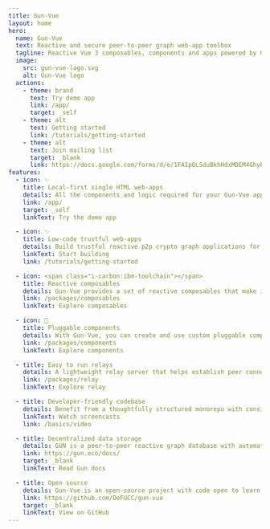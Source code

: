 ```yaml
---
title: Gun-Vue
layout: home
hero:
  name: Gun-Vue
  text: Reactive and secure peer-to-peer graph web-app toolbox
  tagline: Reactive Vue 3 composables, components and apps powered by GUN graph database
  image:
    src: gun-vue-logo.svg
    alt: Gun-Vue logo
  actions:
    - theme: brand
      text: Try demo app
      link: /app/
      target: _self
    - theme: alt
      text: Getting started
      link: /tutorials/getting-started
    - theme: alt
      text: Join mailing list
      target: _blank
      link: https://docs.google.com/forms/d/e/1FAIpQLSduBkhHdxMDEM4GhyPmqcMDsVjQyVVJ1BUYpV7oeYCIUmgMNw/viewform?usp=header
features:
  - icon: ✨
    title: Local-first single HTML web-apps
    details: All the components and logic required for your Gun-Vue application can be packed into a single file HTML PWA, simplifying deployment and sharing. Data is stored locally and synced with the global network only when necessary.
    link: /app/
    target: _self
    linkText: Try the demo app

  - icon: ✨
    title: Low-code trustful web-apps
    details: Build trustful reactive p2p crypto graph applications for casual use with family, friends and wider communities.
    linkText: Start building
    link: /tutorials/getting-started

  - icon: <span class="i-carbon:ibm-toolchain"></span>
    title: Reactive composables
    details: Gun-Vue provides a set of reactive composables that make it easy to integrate Gun with Vue.js applications, allowing you to build powerful p2p apps with minimal boilerplate code.
    link: /packages/composables
    linkText: Explore composables

  - icon: 🔄
    title: Pluggable components
    details: With Gun-Vue, you can create and use custom pluggable components, making it simple to extend the functionality of your app and reuse components across different projects.
    link: /packages/components
    linkText: Explore components

  - title: Easy to run relays
    details: A lightweight relay server that helps establish peer connections and ensures smooth data synchronization across the network. Easy to deploy and maintain, it serves as a crucial infrastructure component for your p2p applications.
    link: /packages/relay
    linkText: Explore relay

  - title: Developer-friendly codebase
    details: Benefit from a thoughtfully structured monorepo with consistent patterns throughout. Written and maintained by a single author, the codebase features clear separation of layers, reusability, and a streamlined build system that makes it easy to understand and extend.
    linkText: Watch screencasts
    link: /basics/video

  - title: Decentralized data storage
    details: GUN is a peer-to-peer reactive graph database with automatic conflict resolution using CRDTs. Combined with SEA cryptography for security and DAM for mesh networking, it provides a resilient foundation for real-time, decentralized applications that are resistant to censorship and data loss.
    link: https://gun.eco/docs/
    target: _blank
    linkText: Read Gun docs

  - title: Open source
    details: Gun-Vue is an open-source project with code open to learn from and improve together. It's meaning you can contribute to its development, report issues, and collaborate with the community to help improve the toolkit and build better apps.
    link: https://github.com/DeFUCC/gun-vue
    target: _blank
    linkText: View on GitHub
---
```


<style >
.VPImage {
  transform: translate(-50%, -50%) scale(2)  !important;
}
</style>

<script setup>

</script>
